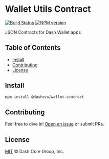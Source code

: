 # Wallet Utils Contract

[![Build Status](https://github.com/dashpay/platform/actions/workflows/release.yml/badge.svg)](https://github.com/dashpay/platform/actions/workflows/release.yml)
[![NPM version](https://img.shields.io/npm/v/@dashevo/wallet-contract.svg?style=flat-square)](https://npmjs.org/package/@dashevo/wallet-contract)

JSON Contracts for Dash Wallet apps

## Table of Contents

- [Install](#install)
- [Contributing](#contributing)
- [License](#license)

## Install

```sh
npm install @dashevo/wallet-contract
```

## Contributing

Feel free to dive in! [Open an issue](https://github.com/dashpay/platform/issues/new/choose) or submit PRs.

## License

[MIT](LICENSE) &copy; Dash Core Group, Inc.
